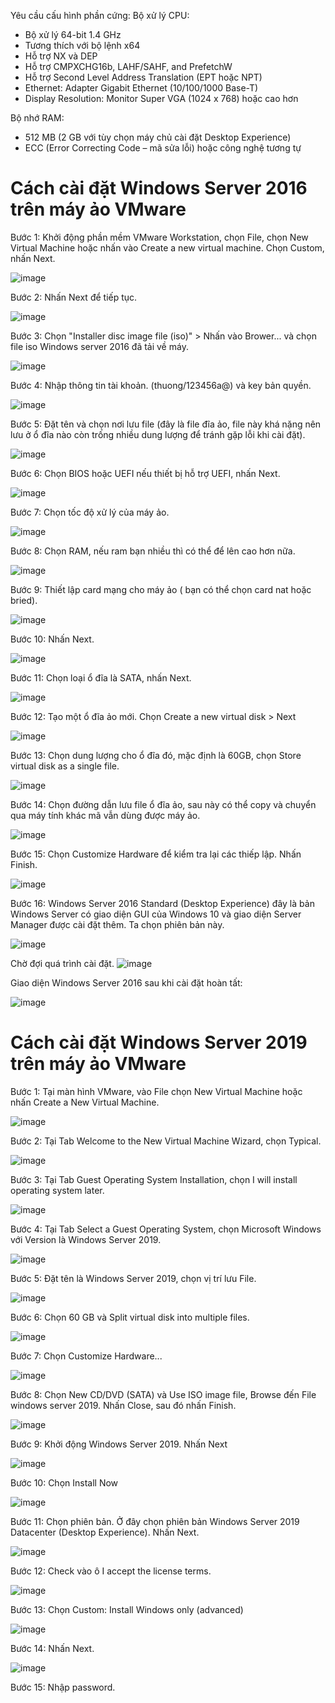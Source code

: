 Yêu cầu cấu hình phần cứng: 
Bộ xử lý CPU:

- Bộ xử lý 64-bit 1.4 GHz
- Tương thích với bộ lệnh x64
- Hỗ trợ NX và DEP
- Hỗ trợ CMPXCHG16b, LAHF/SAHF, and PrefetchW
- Hỗ trợ Second Level Address Translation (EPT hoặc NPT)
- Ethernet: Adapter Gigabit Ethernet (10/100/1000 Base-T)
- Display Resolution: Monitor Super VGA (1024 x 768) hoặc cao hơn

Bộ nhớ RAM:

- 512 MB (2 GB với tùy chọn máy chủ cài đặt Desktop Experience)
- ECC (Error Correcting Code – mã sửa lỗi) hoặc công nghệ tương tự

# Cách cài đặt Windows Server 2016 trên máy ảo VMware


Bước 1: Khởi động phần mềm VMware Workstation, chọn File, chọn New Virtual Machine hoặc nhấn vào Create a new virtual machine. Chọn Custom, nhấn Next.

![image](https://user-images.githubusercontent.com/111716161/187335878-16c9c094-648b-49e7-98b3-68ed8c6e5a14.png)

Bước 2: Nhấn Next để tiếp tục.

![image](https://user-images.githubusercontent.com/111716161/187335914-a95ea4d3-7879-46b7-adc2-5f669381eea7.png)

Bước 3: Chọn "Installer disc image file (iso)" > Nhấn vào Brower... và chọn file iso Windows server 2016 đã tải về máy.

![image](https://user-images.githubusercontent.com/111716161/187335955-e69e7c58-97ad-4154-b270-498542877839.png)

Bước 4: Nhập thông tin tài khoản. (thuong/123456a@) và key bản quyền.

![image](https://user-images.githubusercontent.com/111716161/187336078-77279a64-dab2-40d0-9e32-314515de74a1.png)

Bước 5: Đặt tên và chọn nơi lưu file (đây là file đĩa ảo, file này khá nặng nên lưu ở ổ đĩa nào còn trống nhiều dung lượng để tránh gặp lỗi khi cài đặt).

![image](https://user-images.githubusercontent.com/111716161/187336104-e8333efa-756a-4d6b-82b4-5e81344ec966.png)

Bước 6: Chọn BIOS hoặc UEFI nếu thiết bị hỗ trợ UEFI, nhấn Next.

![image](https://user-images.githubusercontent.com/111716161/187336123-fb94f142-8f9f-4ef7-b9fa-80128c938f52.png)

Bước 7: Chọn tốc độ xử lý của máy ảo.

![image](https://user-images.githubusercontent.com/111716161/187336143-d963b938-cbf1-4689-aca7-cbf223f77445.png)

Bước 8: Chọn RAM, nếu ram bạn nhiều thì có thể để lên cao hơn nữa.

![image](https://user-images.githubusercontent.com/111716161/187336186-23bc9add-08a2-4726-acf7-eb9fc4a61ad7.png)

Bước 9: Thiết lập card mạng cho máy ảo ( bạn có thể chọn card nat hoặc bried).

![image](https://user-images.githubusercontent.com/111716161/187336222-5633e56d-8005-46d9-a945-d8a569ef9ce4.png)

Bước 10: Nhấn Next.

![image](https://user-images.githubusercontent.com/111716161/187336246-49fb30cd-0d0b-42e0-af57-b8fb5d5d6b0d.png)

Bước 11: Chọn loại ổ đĩa là SATA, nhấn Next.

![image](https://user-images.githubusercontent.com/111716161/187336287-c53625c7-c6be-4ee5-a9b8-56c5f21075ea.png)

Bước 12: Tạo một ổ đĩa ảo mới. Chọn Create a new virtual disk > Next

![image](https://user-images.githubusercontent.com/111716161/187336303-ec00a98d-3aa8-44ac-81ed-cb07d8d45522.png)

Bước 13:  Chọn dung lượng cho ổ đĩa đó, mặc định là 60GB, chọn Store virtual disk as a single file.

![image](https://user-images.githubusercontent.com/111716161/187336323-244c5c3c-c933-4e94-bcc1-6fe99cff04e8.png)

Bước 14: Chọn đường dẫn lưu file ổ đĩa ảo, sau này có thể copy và chuyển qua máy tính khác mã vẫn dùng được máy ảo.

![image](https://user-images.githubusercontent.com/111716161/187336363-df0aa9ab-ab82-4def-a811-86c9be93c123.png)

Bước 15: Chọn Customize Hardware để kiểm tra lại các thiếp lập. Nhấn Finish.

![image](https://user-images.githubusercontent.com/111716161/187336388-731b6234-800e-45d6-8bcb-d9e9adeb16d0.png)

Bước 16: Windows Server 2016 Standard (Desktop Experience) đây là bản Windows Server có giao diện GUI của Windows 10 và giao diện Server Manager được cài đặt thêm. Ta chọn phiên bản này.

![image](https://user-images.githubusercontent.com/111716161/187336586-cd3342a0-3659-474b-ae6e-6dd90e460b1e.png)

Chờ đợi quá trình cài đặt. 
![image](https://user-images.githubusercontent.com/111716161/187336615-fa53469d-c382-429b-90ed-5c41e9b26f58.png)

Giao diện Windows Server 2016 sau khi cài đặt hoàn tất: 

![image](https://user-images.githubusercontent.com/111716161/187338092-07438da7-da49-463f-aa19-91d475f54fb8.png)

# Cách cài đặt Windows Server 2019 trên máy ảo VMware

Bước 1: Tại màn hình VMware, vào File chọn New Virtual Machine hoặc nhấn Create a New Virtual Machine.

![image](https://user-images.githubusercontent.com/111716161/190100394-8ae8e2a8-e9e4-4a0f-9783-9b0adedc1c04.png)

Bước 2: Tại Tab Welcome to the New Virtual Machine Wizard, chọn Typical.

![image](https://user-images.githubusercontent.com/111716161/190100614-2b915c28-49d4-4756-bae0-fb9c03e6d1cd.png)

Bước 3: Tại Tab Guest Operating System Installation, chọn I will install operating system later.

![image](https://user-images.githubusercontent.com/111716161/190100878-36a8be76-7df9-4e0d-9d78-d2f9fbe39dc2.png)

Bước 4: Tại Tab Select a Guest Operating System, chọn Microsoft Windows với Version là Windows Server 2019.

![image](https://user-images.githubusercontent.com/111716161/190101128-a69d67e2-7dea-42e4-af10-12f2d75ecc46.png)

Bước 5: Đặt tên là Windows Server 2019, chọn vị trí lưu File.

![image](https://user-images.githubusercontent.com/111716161/190101298-4dff9d96-8e7d-4a2f-a9bd-5c02d37836ec.png)

Bước 6: Chọn 60 GB và Split virtual disk into multiple files.

![image](https://user-images.githubusercontent.com/111716161/190101438-3e0ebdd5-e0c0-4d64-88ce-3fe4549031d3.png)

Bước 7: Chọn Customize Hardware... 

![image](https://user-images.githubusercontent.com/111716161/190101629-632bc12e-19d6-4362-bb37-27cee216d104.png)

Bước 8: Chọn New CD/DVD (SATA) và Use ISO image file, Browse đến File windows server 2019. Nhấn Close, sau đó nhấn Finish.

![image](https://user-images.githubusercontent.com/111716161/190103292-9594836a-ffe3-4a69-a168-2ef5a9c9ef9e.png)

Bước 9: Khởi động Windows Server 2019. Nhấn Next

![image](https://user-images.githubusercontent.com/111716161/190104591-20093883-5203-40d3-a9e6-e6e327d68285.png)

Bước 10: Chọn Install Now

![image](https://user-images.githubusercontent.com/111716161/190104783-d4838b6d-f3d8-4582-9266-34569fe092c4.png)

Bước 11: Chọn phiên bản. Ở đây chọn phiên bản Windows Server 2019 Datacenter (Desktop Experience). Nhấn Next.

![image](https://user-images.githubusercontent.com/111716161/190105069-1bafc106-43fa-40b7-9e7d-b19394400419.png)

Bước 12: Check vào ô I accept the license terms.

![image](https://user-images.githubusercontent.com/111716161/190105651-7084d9ad-fef6-4e57-a1e8-9040bee365fa.png)

Bước 13: Chọn Custom: Install Windows only (advanced)

![image](https://user-images.githubusercontent.com/111716161/190105951-995352f9-0fcb-4a50-929a-ea2fbd096449.png)

Bước 14: Nhấn Next.

![image](https://user-images.githubusercontent.com/111716161/190106142-a19d2691-43a4-4a9a-b6bf-b869da0ae51b.png)

Bước 15: Nhập password.

